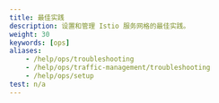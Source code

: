 ```yaml
---
title: 最佳实践
description: 设置和管理 Istio 服务网格的最佳实践。
weight: 30
keywords: [ops]
aliases:
    - /help/ops/troubleshooting
    - /help/ops/traffic-management/troubleshooting
    - /help/ops/setup
test: n/a
---
```

